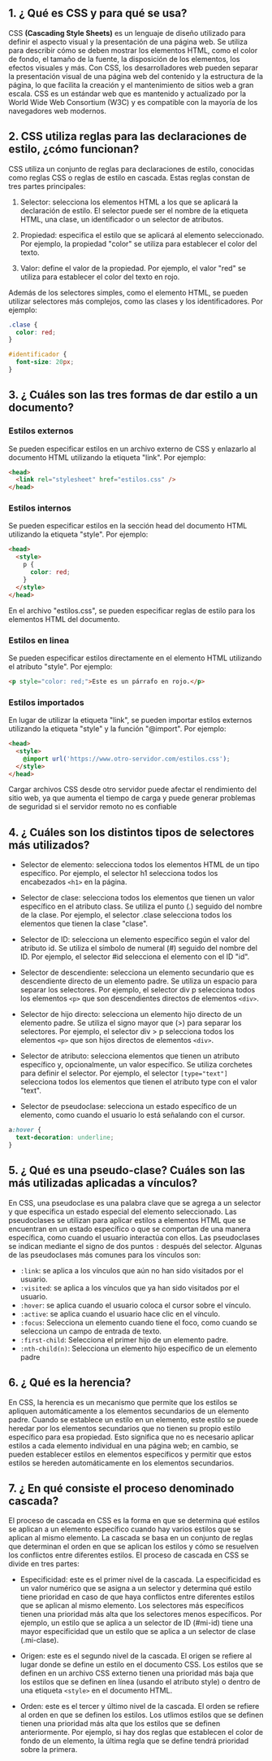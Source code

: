 ## 1. ¿ Qué es CSS y para qué se usa?

CSS **(Cascading Style Sheets)** es un lenguaje de diseño utilizado para definir el aspecto visual y la presentación de una página web. Se utiliza para describir cómo se deben mostrar los elementos HTML, como el color de fondo, el tamaño de la fuente, la disposición de los elementos, los efectos visuales y más.
Con CSS, los desarrolladores web pueden separar la presentación visual de una página web del contenido y la estructura de la página, lo que facilita la creación y el mantenimiento de sitios web a gran escala.
CSS es un estándar web que es mantenido y actualizado por la World Wide Web Consortium (W3C) y es compatible con la mayoría de los navegadores web modernos.

## 2. CSS utiliza reglas para las declaraciones de estilo, ¿cómo funcionan?

CSS utiliza un conjunto de reglas para declaraciones de estilo, conocidas como reglas CSS o reglas de estilo en cascada. Estas reglas constan de tres partes principales:

1. Selector: selecciona los elementos HTML a los que se aplicará la declaración de estilo. El selector puede ser el nombre de la etiqueta HTML, una clase, un identificador o un selector de atributos.

2. Propiedad: especifica el estilo que se aplicará al elemento seleccionado. Por ejemplo, la propiedad "color" se utiliza para establecer el color del texto.

3. Valor: define el valor de la propiedad. Por ejemplo, el valor "red" se utiliza para establecer el color del texto en rojo.

Además de los selectores simples, como el elemento HTML, se pueden utilizar selectores más complejos, como las clases y los identificadores. Por ejemplo:

```css
.clase {
  color: red;
}

#identificador {
  font-size: 20px;
}
```

## 3. ¿ Cuáles son las tres formas de dar estilo a un documento?

### Estilos externos

Se pueden especificar estilos en un archivo externo de CSS y enlazarlo al documento HTML utilizando la etiqueta "link". Por ejemplo:

```html
<head>
  <link rel="stylesheet" href="estilos.css" />
</head>
```

### Estilos internos

Se pueden especificar estilos en la sección head del documento HTML utilizando la etiqueta "style". Por ejemplo:

```html
<head>
  <style>
    p {
      color: red;
    }
  </style>
</head>
```

En el archivo "estilos.css", se pueden especificar reglas de estilo para los elementos HTML del documento.

### Estilos en linea

Se pueden especificar estilos directamente en el elemento HTML utilizando el atributo "style". Por ejemplo:

```html
<p style="color: red;">Este es un párrafo en rojo.</p>
```

### Estilos importados

En lugar de utilizar la etiqueta "link", se pueden importar estilos externos utilizando la etiqueta "style" y la función "@import". Por ejemplo:

```html
<head>
  <style>
    @import url('https://www.otro-servidor.com/estilos.css');
  </style>
</head>
```

Cargar archivos CSS desde otro servidor puede afectar el rendimiento del sitio web, ya que aumenta el tiempo de carga y puede generar problemas de seguridad si el servidor remoto no es confiable

## 4. ¿ Cuáles son los distintos tipos de selectores más utilizados?

- Selector de elemento: selecciona todos los elementos HTML de un tipo específico. Por ejemplo, el selector h1 selecciona todos los encabezados `<h1>` en la página.

- Selector de clase: selecciona todos los elementos que tienen un valor específico en el atributo class. Se utiliza el punto (.) seguido del nombre de la clase. Por ejemplo, el selector .clase selecciona todos los elementos que tienen la clase "clase".

- Selector de ID: selecciona un elemento específico según el valor del atributo id. Se utiliza el símbolo de numeral (#) seguido del nombre del ID. Por ejemplo, el selector #id selecciona el elemento con el ID "id".

- Selector de descendiente: selecciona un elemento secundario que es descendiente directo de un elemento padre. Se utiliza un espacio para separar los selectores. Por ejemplo, el selector div p selecciona todos los elementos `<p>` que son descendientes directos de elementos `<div>`.

- Selector de hijo directo: selecciona un elemento hijo directo de un elemento padre. Se utiliza el signo mayor que (>) para separar los selectores. Por ejemplo, el selector div > p selecciona todos los elementos `<p>` que son hijos directos de elementos `<div>`.

- Selector de atributo: selecciona elementos que tienen un atributo específico y, opcionalmente, un valor específico. Se utiliza corchetes para definir el selector. Por ejemplo, el selector `[type="text"]` selecciona todos los elementos que tienen el atributo type con el valor "text".
- Selector de pseudoclase: selecciona un estado específico de un elemento, como cuando el usuario lo está señalando con el cursor.

```css
a:hover {
  text-decoration: underline;
}
```

## 5. ¿ Qué es una pseudo-clase? Cuáles son las más utilizadas aplicadas a vínculos?

En CSS, una pseudoclase es una palabra clave que se agrega a un selector y que especifica un estado especial del elemento seleccionado. Las pseudoclases se utilizan para aplicar estilos a elementos HTML que se encuentran en un estado específico o que se comportan de una manera específica, como cuando el usuario interactúa con ellos. Las pseudoclases se indican mediante el signo de dos puntos `:` después del selector.
Algunas de las pseudoclases más comunes para los vínculos son:

- `:link`: se aplica a los vínculos que aún no han sido visitados por el usuario.
- `:visited`: se aplica a los vínculos que ya han sido visitados por el usuario.
- `:hover`: se aplica cuando el usuario coloca el cursor sobre el vínculo.
- `:active`: se aplica cuando el usuario hace clic en el vínculo.
- `:focus`: Selecciona un elemento cuando tiene el foco, como cuando se selecciona un campo de entrada de texto.
- `:first-child`: Selecciona el primer hijo de un elemento padre.
- `:nth-child(n)`: Selecciona un elemento hijo específico de un elemento padre

## 6. ¿ Qué es la herencia?

En CSS, la herencia es un mecanismo que permite que los estilos se apliquen automáticamente a los elementos secundarios de un elemento padre. Cuando se establece un estilo en un elemento, este estilo se puede heredar por los elementos secundarios que no tienen su propio estilo específico para esa propiedad. Esto significa que no es necesario aplicar estilos a cada elemento individual en una página web; en cambio, se pueden establecer estilos en elementos específicos y permitir que estos estilos se hereden automáticamente en los elementos secundarios.

## 7. ¿ En qué consiste el proceso denominado cascada?

El proceso de cascada en CSS es la forma en que se determina qué estilos se aplican a un elemento específico cuando hay varios estilos que se aplican al mismo elemento. La cascada se basa en un conjunto de reglas que determinan el orden en que se aplican los estilos y cómo se resuelven los conflictos entre diferentes estilos.
El proceso de cascada en CSS se divide en tres partes:

- Especificidad: este es el primer nivel de la cascada. La especificidad es un valor numérico que se asigna a un selector y determina qué estilo tiene prioridad en caso de que haya conflictos entre diferentes estilos que se aplican al mismo elemento. Los selectores más específicos tienen una prioridad más alta que los selectores menos específicos. Por ejemplo, un estilo que se aplica a un selector de ID (#mi-id) tiene una mayor especificidad que un estilo que se aplica a un selector de clase (.mi-clase).

- Origen: este es el segundo nivel de la cascada. El origen se refiere al lugar donde se define un estilo en el documento CSS. Los estilos que se definen en un archivo CSS externo tienen una prioridad más baja que los estilos que se definen en línea (usando el atributo style) o dentro de una etiqueta `<style>` en el documento HTML.

- Orden: este es el tercer y último nivel de la cascada. El orden se refiere al orden en que se definen los estilos. Los utlimos estilos que se definen tienen una prioridad más alta que los estilos que se definen anteriormente. Por ejemplo, si hay dos reglas que establecen el color de fondo de un elemento, la última regla que se define tendrá prioridad sobre la primera.
